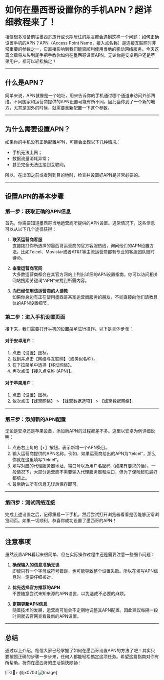 # 如何在墨西哥设置你的手机APN？超详细教程来了！

相信很多准备前往墨西哥旅行或长期居住的朋友都会遇到这样一个问题：如何正确设置手机的APN？APN（Access Point Name，接入点名称）是连接互联网时非常重要的参数之一，它直接影响到我们能否顺利使用当地的移动网络服务。今天这篇文章将从头到尾手把手教你如何在墨西哥设置APN，无论你是安卓用户还是苹果用户，都可以轻松搞定！

---

## 什么是APN？

简单来说，APN就像是一个地址，用来告诉你的手机通过哪个通道来访问外部网络。不同国家和运营商提供的APN设置可能有所不同，因此当你到了一个新的地方，尤其是国外的时候，就需要重新配置一下这个参数。

---

## 为什么需要设置APN？

如果你的手机没有正确配置APN，可能会出现以下几种情况：
- 手机无法上网；
- 数据流量消耗异常；
- 甚至完全无法连接到互联网。

所以，在出国之前或者刚到目的地时，检查并设置好APN是非常必要的。

---

## 设置APN的基本步骤

### 第一步：获取正确的APN信息

首先，你需要知道墨西哥当地运营商所提供的APN设置。通常情况下，这些信息可以从以下几个途径获得：

1. **联系运营商客服**  
   直接拨打你所选择的墨西哥运营商的官方客服热线，询问他们的APN设置方法。比如Telcel、Movistar或者AT&T等主流运营商都有专业的客服团队随时待命。

2. **查看运营商官网**  
   大多数运营商都会在其官方网站上列出详细的APN设置指南。你可以访问相关网站搜索关键词“APN”来找到所需内容。

3. **向已经使用该运营商的人请教**  
   如果你身边有正在使用墨西哥某家运营商服务的朋友，不妨直接向他们请教具体的APN设置细节。

### 第二步：进入手机设置页面

接下来，我们需要打开手机的设置菜单进行操作。以下是具体步骤：

#### 对于安卓用户：
1. 点击【设置】图标。
2. 找到并点击【网络与互联网】（或类似名称）。
3. 在下拉菜单中选择【移动网络】。
4. 再次点击【接入点名称 (APN)】。

#### 对于苹果用户：
1. 点击【设置】图标。
2. 依次点击【蜂窝网络】 > 【蜂窝数据选项】 > 【蜂窝数据网络】。

---

### 第三步：添加新的APN配置

无论是安卓还是苹果设备，添加新APN的过程都差不多。这里以安卓为例详细说明：

1. 点击右上角的【+】按钮，表示新增一个APN条目。
2. 输入运营商提供的APN名称。例如，如果运营商给出的APN为“telcel”，那么你就在这里填写“telcel”。
3. 填写对应的代理服务器地址、端口号以及用户名密码（如果有要求的话）。一般情况下，大部分运营商不需要输入代理服务器和端口，但为了保险起见最好都填上。
4. 最后确认所有信息无误后保存即可。

---

### 第四步：测试网络连接

完成上述设置之后，记得重启一下手机，然后尝试打开浏览器看看是否能够正常浏览网页。如果一切顺利，恭喜你成功设置了墨西哥的APN！

---

## 注意事项

虽然设置APN看起来很简单，但在实际操作过程中还是需要注意一些细节问题：

1. **确保输入的信息准确无误**  
   即使只有一个字母或符号错误，也可能导致整个设置失败。所以在填写APN信息时一定要仔细核对。

2. **优先选择官方推荐的APN**  
   不要随意尝试未知来源的APN设置，以免造成不必要的麻烦。

3. **定期更新APN信息**  
   随着技术的发展，运营商可能会不定期地调整其APN配置。因此建议每隔一段时间就去官网查看最新的APN设置。

---

## 总结

通过以上介绍，相信大家已经掌握了如何在墨西哥设置APN的方法了吧！其实只要按照正确的步骤一步步来，任何人都能轻松搞定这项任务。希望这篇指南对你有所帮助，祝你在墨西哥的生活愉快顺畅！

[TG💪+ @jx0703 ![Image](https://github.com/user-attachments/assets/dbca1d08-cadb-493c-b0ec-ad6f7a83f270)]